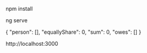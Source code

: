 <!-- Run this command in root directory to install dependecies  -->
npm install
<!-- before running this command make sure your server running  -->
<!-- Run app command  -->
ng serve

<!-- use this template if you rewrite data.json in server side if you want to make data empty -->

{
  "person": [],
  "equallyShare": 0,
  "sum": 0,
  "owes": []
}

<!-- Server root define in environments/environments.ts || environments.prod.ts  -->
http://localhost:3000